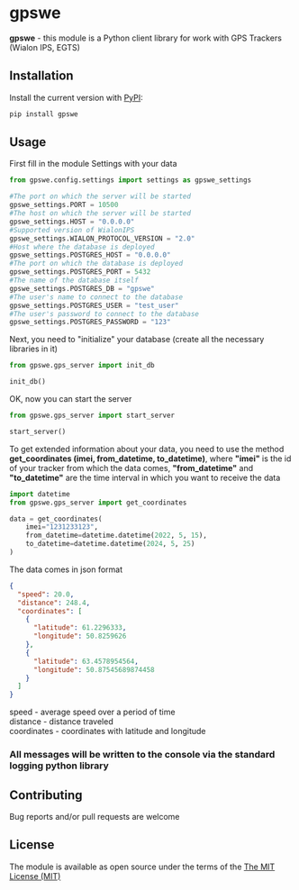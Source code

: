 # gpswe

**gpswe** - this module is a Python client library for work with GPS Trackers (Wialon IPS, EGTS)


## Installation

Install the current version with [PyPI](https://pypi.org/project/clubhouse-api/):

```bash
pip install gpswe
```

## Usage

First fill in the module Settings with your data

```python
from gpswe.config.settings import settings as gpswe_settings

#The port on which the server will be started
gpswe_settings.PORT = 10500
#The host on which the server will be started
gpswe_settings.HOST = "0.0.0.0"
#Supported version of WialonIPS
gpswe_settings.WIALON_PROTOCOL_VERSION = "2.0"
#Host where the database is deployed
gpswe_settings.POSTGRES_HOST = "0.0.0.0"
#The port on which the database is deployed
gpswe_settings.POSTGRES_PORT = 5432
#The name of the database itself
gpswe_settings.POSTGRES_DB = "gpswe"
#The user's name to connect to the database
gpswe_settings.POSTGRES_USER = "test_user"
#The user's password to connect to the database
gpswe_settings.POSTGRES_PASSWORD = "123"
```

Next, you need to "initialize" your database (create all the necessary libraries in it)

```python
from gpswe.gps_server import init_db

init_db()
```

OK, now you can start the server

```python
from gpswe.gps_server import start_server

start_server()
```

To get extended information about your data, you need to use the method **get_coordinates (imei, 
from_datetime, to_datetime)**, where **"imei"** is the id of your tracker from which the data comes, 
**"from_datetime"** and **"to_datetime"** are the time interval in which you want to receive the data

```python
import datetime
from gpswe.gps_server import get_coordinates

data = get_coordinates(
    imei="1231233123", 
    from_datetime=datetime.datetime(2022, 5, 15), 
    to_datetime=datetime.datetime(2024, 5, 25)
)
```

The data comes in json format

```json
{
  "speed": 20.0, 
  "distance": 248.4, 
  "coordinates": [
    {
      "latitude": 61.2296333, 
      "longitude": 50.8259626
    }, 
    {
      "latitude": 63.4578954564, 
      "longitude": 50.87545689874458
    }
  ]
}
```

speed - average speed over a period of time\
distance - distance traveled\
coordinates - coordinates with latitude and longitude

### All messages will be written to the console via the standard logging python library

## Contributing

Bug reports and/or pull requests are welcome


## License

The module is available as open source under the terms of the [The MIT License (MIT)](https://opensource.org/license/mit/)

